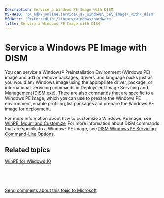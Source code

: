 ```yaml
---
Description: Service a Windows PE Image with DISM
MS-HAID: 'p\_adk\_online.service\_a\_windows\_pe\_image\_with\_dism'
MSHAttr: 'PreferredLib:/library/windows/hardware'
title: Service a Windows PE Image with DISM
---
```


# Service a Windows PE Image with DISM


You can service a Windows® Preinstallation Environment (Windows PE) image and add or remove packages, drivers, and language packs just as you would any Windows image using the appropriate driver, package, or international-servicing commands in Deployment Image Servicing and Management (DISM.exe). There are also commands that are specific to a Windows PE image, which you can use to prepare the Windows PE environment, enable profiling, list packages and prepare the Windows PE image for deployment.

For more information about how to customize a Windows PE image, see [WinPE: Mount and Customize](winpe-mount-and-customize.md). For more information about DISM commands that are specific to a Windows PE image, see [DISM Windows PE Servicing Command-Line Options](dism_windows_pe_servicing_command_line_options.md).

## <span id="related_topics"></span>Related topics


[WinPE for Windows 10](winpe-intro.md)

 

 

[Send comments about this topic to Microsoft](mailto:wsddocfb@microsoft.com?subject=Documentation%20feedback%20%5Bp_adk_online\p_adk_online%5D:%20Service%20a%20Windows%20PE%20Image%20with%20DISM%20%20RELEASE:%20%284/11/2016%29&body=%0A%0APRIVACY%20STATEMENT%0A%0AWe%20use%20your%20feedback%20to%20improve%20the%20documentation.%20We%20don't%20use%20your%20email%20address%20for%20any%20other%20purpose,%20and%20we'll%20remove%20your%20email%20address%20from%20our%20system%20after%20the%20issue%20that%20you're%20reporting%20is%20fixed.%20While%20we're%20working%20to%20fix%20this%20issue,%20we%20might%20send%20you%20an%20email%20message%20to%20ask%20for%20more%20info.%20Later,%20we%20might%20also%20send%20you%20an%20email%20message%20to%20let%20you%20know%20that%20we've%20addressed%20your%20feedback.%0A%0AFor%20more%20info%20about%20Microsoft's%20privacy%20policy,%20see%20http://privacy.microsoft.com/default.aspx. "Send comments about this topic to Microsoft")




